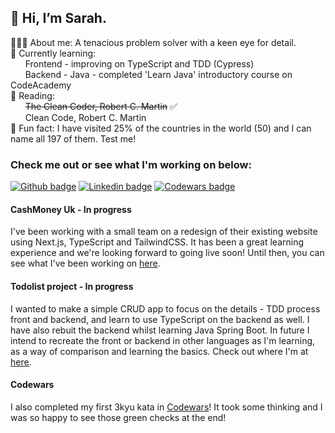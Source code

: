 ## 👋 Hi, I’m Sarah.

👩🏼‍💻 About me: A tenacious problem solver with a keen eye for detail.\
🌱 Currently learning:\
&nbsp;&nbsp;&nbsp;&nbsp;&nbsp;&nbsp;Frontend - improving on TypeScript and TDD (Cypress)\
&nbsp;&nbsp;&nbsp;&nbsp;&nbsp;&nbsp;Backend - Java - completed 'Learn Java' introductory course on CodeAcademy\
📖 Reading:\
&nbsp;&nbsp;&nbsp;&nbsp;&nbsp;&nbsp;~~The Clean Coder, Robert C. Martin~~ ✅\
&nbsp;&nbsp;&nbsp;&nbsp;&nbsp;&nbsp;Clean Code, Robert C. Martin\
🌟 Fun fact: I have visited 25% of the countries in the world (50) and I can name all 197 of them. Test me!

### Check me out or see what I'm working on below:

<a href="https://github.com/sarahc-dev/CV" target="_blank"><img src="https://img.shields.io/badge/-github_cv-56A700?logo=github&logoColor=white&style=for-the-badge" alt="Github badge" /></a>
<a href="https://www.linkedin.com/in/sarah-clements-37579589/" target="_blank"><img src="https://img.shields.io/badge/-LinkedIn-0A66C2?logo=linkedin&style=for-the-badge" alt="Linkedin badge" /></a>
<a href="https://www.codewars.com/users/sarahc-dev" target="_blank"><img src="https://img.shields.io/badge/-codewars-B1361E?logo=codewars&logoColor=white&style=for-the-badge" alt="Codewars badge" /></a>

#### CashMoney Uk - In progress
I've been working with a small team on a redesign of their existing website using Next.js, TypeScript and TailwindCSS. It has been a great learning experience and we're looking forward to going live soon! Until then, you can see what I've been working on [here](https://chipper-faloodeh-f128c4.netlify.app/).

#### Todolist project - In progress
I wanted to make a simple CRUD app to focus on the details - TDD process front and backend, and learn to use TypeScript on the backend as well. I have also rebuit the backend whilst learning Java Spring Boot. In future I intend to recreate the front or backend in other languages as I'm learning, as a way of comparison and learning the basics. Check out where I'm at [here](https://github.com/sarahc-dev/todolist-collection).

#### Codewars
I also completed my first 3kyu kata in [Codewars](https://www.codewars.com/users/sarahc-dev/completed_solutions)! It took some thinking and I was so happy to see those green checks at the end!
